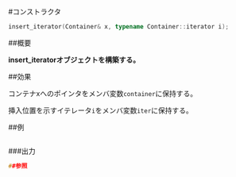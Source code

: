 #コンストラクタ
```cpp
insert_iterator(Container& x, typename Container::iterator i);
```

##概要

<b>insert_iteratorオブジェクトを構築する。</b>



##効果

コンテナxへのポインタをメンバ変数`container`に保持する。

挿入位置を示すイテレータ`i`をメンバ変数`iter`に保持する。


##例

```cpp
```

###出力

```cpp
##参照
```
